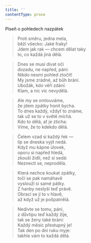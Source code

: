 ```yaml
---
title: ''
contentType: prose
---
```


Píseň o pohledech nazpátek

> Proti směru, jedna mela,  
> běží všecko: Jaké fraky!  
> Jdem jak rak — chcem dělat taky  
> to, co každá jiná dělá.

> Dnes se musí dívat oči  
> dozadu, ne napřed, páni:  
> Nikdo nesmí pohled ztočit!  
> My jsme zrádné, až bůh brání.  
> Ubožák, kdo věří zdání:  
> Klam, a nic víc nevydělá.

> Ale my se omlouváme,  
> že jdem zpátky honit bycha.  
> To dnes každý, vždyť to známe,  
> tak už se to v světě míchá.  
> Kdo to dělá, ať je zticha:  
> Víme, že to kdekdo dělá.

> Čelem vzad si každý řek —  
> líp se dneska vyjít nedá.  
> Když mu kápne úlovek,  
> oporu si napřed hledá,  
> zkouší židli, než si sedá:  
> Neznectí se, neprodělá.

> Která nechce koukat zpátky,  
> točí se pak namáhavě  
> vyslouží si samé pátky.  
> Z hanby neslyší teď právě.  
> Obrací se jí to v hlavě,  
> až když už je pošpatnělá.

> Nedivte se tomu, páni,  
> z důvtipu teď každý žije,  
> tak se ženy také brání:  
> Každý měsíc přestupný je!  
> Tak den po dni ruku myje:  
> takhle vám to každá dělá.

